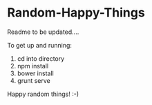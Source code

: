 Random-Happy-Things
===================

Readme to be updated....

To get up and running:

1. cd into directory
2. npm install
3. bower install
4. grunt serve

Happy random things! :-)
